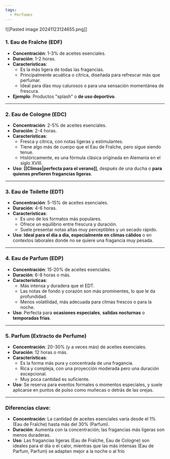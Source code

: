 ```yaml
---
tags:
  - Perfumes
---
```


![[Pasted image 20241123124655.png]]

### **1. Eau de Fraîche** (EDF)

- **Concentración**: 1-3% de aceites esenciales.
- **Duración**: 1-2 horas.
- **Características**:
    - Es la más ligera de todas las fragancias.
    - Principalmente acuática o cítrica, diseñada para refrescar más que perfumar.
    - Ideal para días muy calurosos o para una sensación momentánea de frescura.
- **Ejemplo**: Productos "splash" o **de uso deportivo**.

---

### **2. Eau de Cologne (EDC)**

- **Concentración**: 2-5% de aceites esenciales.
- **Duración**: 2-4 horas.
- **Características**:
    - Fresca y cítrica, con notas ligeras y estimulantes.
    - Tiene algo más de cuerpo que el Eau de Fraîche, pero sigue siendo tenue.
    - Históricamente, es una fórmula clásica originada en Alemania en el siglo XVIII.
- **Uso**: **[[Climas|perfecta para el verano]]**, después de una ducha o **para quienes prefieren fragancias ligeras**.

---

### **3. Eau de Toilette (EDT)**

- **Concentración**: 5-15% de aceites esenciales.
- **Duración**: 4-6 horas.
- **Características**:
    - Es uno de los formatos más populares.
    - Ofrece un equilibrio entre frescura y duración.
    - Suele presentar notas altas muy perceptibles y un secado rápido.
- **Uso**: **Ideal para el día a día, especialmente en climas cálidos** o en contextos laborales donde no se quiere una fragancia muy pesada.

---

### **4. Eau de Parfum (EDP)**

- **Concentración**: 15-20% de aceites esenciales.
- **Duración**: 6-8 horas o más.
- **Características**:
    - Más intensa y duradera que el EDT.
    - Las notas de fondo y corazón son más prominentes, lo que le da profundidad.
    - Menos volatilidad, más adecuada para climas frescos o para la noche.
- **Uso**: Perfecta para **ocasiones especiales**, **salidas nocturnas** o **temporadas frías**.

---

### **5. Parfum (Extracto de Perfume)**

- **Concentración**: 20-30% (y a veces más) de aceites esenciales.
- **Duración**: 12 horas o más.
- **Características**:
    - Es la forma más pura y concentrada de una fragancia.
    - Rica y compleja, con una proyección moderada pero una duración excepcional.
    - Muy poca cantidad es suficiente.
- **Uso**: Se reserva para eventos formales o momentos especiales, y suele aplicarse en puntos de pulso como muñecas o detrás de las orejas.

---

### **Diferencias clave**:

- **Concentración**: La cantidad de aceites esenciales varía desde el 1% (Eau de Fraîche) hasta más del 30% (Parfum).
- **Duración**: Aumenta con la concentración; las fragancias más ligeras son menos duraderas.
- **Uso**: Las fragancias ligeras (Eau de Fraîche, Eau de Cologne) son ideales para el día o el calor, mientras que las más intensas (Eau de Parfum, Parfum) se adaptan mejor a la noche o al frío 